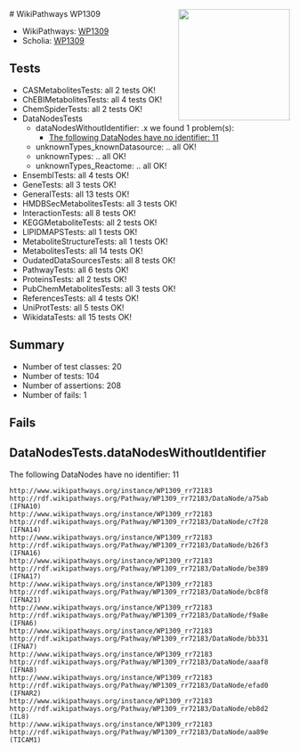 <img style="float: right; width: 200px" src="https://upload.wikimedia.org/wikipedia/commons/thumb/8/83/Wplogo_with_text_500.png/640px-Wplogo_with_text_500.png" />
# WikiPathways WP1309

* WikiPathways: [WP1309](https://new.wikipathways.org/pathways/WP1309)
* Scholia: [WP1309](https://scholia.toolforge.org/wikipathways/WP1309)
## Tests
* CASMetabolitesTests: all 2 tests OK!
* ChEBIMetabolitesTests: all 4 tests OK!
* ChemSpiderTests: all 2 tests OK!
* DataNodesTests
    * dataNodesWithoutIdentifier: .x we found 1 problem(s):
        * [The following DataNodes have no identifier: 11](#8792c491)
    * unknownTypes_knownDatasource: .. all OK!
    * unknownTypes: .. all OK!
    * unknownTypes_Reactome: .. all OK!
* EnsemblTests: all 4 tests OK!
* GeneTests: all 3 tests OK!
* GeneralTests: all 13 tests OK!
* HMDBSecMetabolitesTests: all 3 tests OK!
* InteractionTests: all 8 tests OK!
* KEGGMetaboliteTests: all 2 tests OK!
* LIPIDMAPSTests: all 1 tests OK!
* MetaboliteStructureTests: all 1 tests OK!
* MetabolitesTests: all 14 tests OK!
* OudatedDataSourcesTests: all 8 tests OK!
* PathwayTests: all 6 tests OK!
* ProteinsTests: all 2 tests OK!
* PubChemMetabolitesTests: all 3 tests OK!
* ReferencesTests: all 4 tests OK!
* UniProtTests: all 5 tests OK!
* WikidataTests: all 15 tests OK!


## Summary

* Number of test classes: 20
* Number of tests: 104
* Number of assertions: 208
* Number of fails: 1

## Fails

<a name="8792c491" />

## DataNodesTests.dataNodesWithoutIdentifier

The following DataNodes have no identifier: 11
```
http://www.wikipathways.org/instance/WP1309_rr72183 http://rdf.wikipathways.org/Pathway/WP1309_rr72183/DataNode/a75ab (IFNA10)
http://www.wikipathways.org/instance/WP1309_rr72183 http://rdf.wikipathways.org/Pathway/WP1309_rr72183/DataNode/c7f28 (IFNA14)
http://www.wikipathways.org/instance/WP1309_rr72183 http://rdf.wikipathways.org/Pathway/WP1309_rr72183/DataNode/b26f3 (IFNA16)
http://www.wikipathways.org/instance/WP1309_rr72183 http://rdf.wikipathways.org/Pathway/WP1309_rr72183/DataNode/be389 (IFNA17)
http://www.wikipathways.org/instance/WP1309_rr72183 http://rdf.wikipathways.org/Pathway/WP1309_rr72183/DataNode/bc8f8 (IFNA21)
http://www.wikipathways.org/instance/WP1309_rr72183 http://rdf.wikipathways.org/Pathway/WP1309_rr72183/DataNode/f9a8e (IFNA6)
http://www.wikipathways.org/instance/WP1309_rr72183 http://rdf.wikipathways.org/Pathway/WP1309_rr72183/DataNode/bb331 (IFNA7)
http://www.wikipathways.org/instance/WP1309_rr72183 http://rdf.wikipathways.org/Pathway/WP1309_rr72183/DataNode/aaaf8 (IFNA8)
http://www.wikipathways.org/instance/WP1309_rr72183 http://rdf.wikipathways.org/Pathway/WP1309_rr72183/DataNode/efad0 (IFNAR2)
http://www.wikipathways.org/instance/WP1309_rr72183 http://rdf.wikipathways.org/Pathway/WP1309_rr72183/DataNode/eb8d2 (IL8)
http://www.wikipathways.org/instance/WP1309_rr72183 http://rdf.wikipathways.org/Pathway/WP1309_rr72183/DataNode/aa89e (TICAM1)
```

